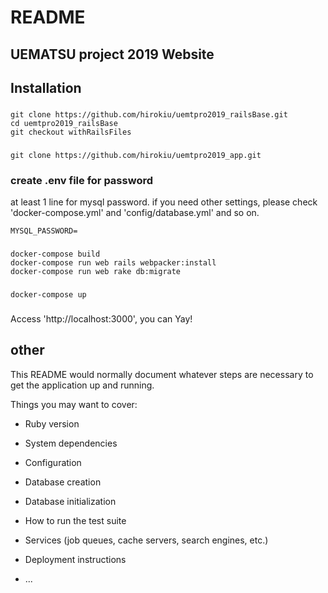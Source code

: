 # README

## UEMATSU project 2019 Website

## Installation
### 
```
git clone https://github.com/hirokiu/uemtpro2019_railsBase.git
cd uemtpro2019_railsBase
git checkout withRailsFiles
```

###
```
git clone https://github.com/hirokiu/uemtpro2019_app.git
```

### create .env file for password
at least 1 line for mysql password.
if you need other settings, please check 'docker-compose.yml' and 'config/database.yml' and so on.
```
MYSQL_PASSWORD=
```

### 
```
docker-compose build
docker-compose run web rails webpacker:install
docker-compose run web rake db:migrate
```

###
```
docker-compose up
```

###
Access 'http://localhost:3000', you can Yay!

## other
This README would normally document whatever steps are necessary to get the
application up and running.

Things you may want to cover:

* Ruby version

* System dependencies

* Configuration

* Database creation

* Database initialization

* How to run the test suite

* Services (job queues, cache servers, search engines, etc.)

* Deployment instructions

* ...
